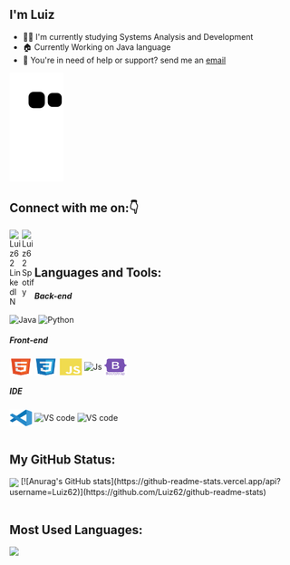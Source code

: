 ## I'm Luiz  
- :student: I'm currently studying Systems Analysis and Development
- :house: Currently Working on Java language
- 💼 You're in need of help or support? send me an [email](mailto:luiztiagonascimento21@gmail.com)

![Snake animation](https://github.com/Luiz62/Luiz62/blob/output/github-contribution-grid-snake.svg)

## Connect with me on::point_down:

<div>
  <a href="https://www.linkedin.com/in/luiz-nascimento-252a91198/">
    <img align="left" alt="Luiz62 LinkedIN" width="22px" src="https://raw.githubusercontent.com/peterthehan/peterthehan/master/assets/linkedin.svg" />
  </a>
  <a href="https://open.spotify.com/user/luiztiagonascimento21">
    <img align="left" alt="Luiz62 Spotify" width="22px" src="https://raw.githubusercontent.com/peterthehan/peterthehan/master/assets/spotify.svg" />
  </a>
  <br />
  <br />
</div>

## Languages and Tools:   
<!-- Tecnologias -->  

<div style="display: inline_block">
  
  <h5> Back-end </h5>
  
  <img align="center" alt="Java" height="30" width="40" src="https://cdn.jsdelivr.net/gh/devicons/devicon/icons/java/java-original-wordmark.svg" />
  
  <img align="center" alt="Python" height="30" width="40" src="https://cdn.jsdelivr.net/gh/devicons/devicon/icons/python/python-original.svg" />

  <br />
  
  <h5> Front-end </h5>

  <img align="center" alt="HTML" height="30" width="40" src="https://raw.githubusercontent.com/devicons/devicon/master/icons/html5/html5-original.svg" />

  <img align="center" alt="CSS" height="30" width="40" src="https://raw.githubusercontent.com/devicons/devicon/master/icons/css3/css3-original.svg" />  

  <img align="center" alt="Js" height="30" width="40" src="https://raw.githubusercontent.com/devicons/devicon/master/icons/javascript/javascript-plain.svg" />  
  
  <img align="center" alt="Js" height="30" width="40" src="https://cdn.jsdelivr.net/gh/devicons/devicon/icons/angularjs/angularjs-original.svg" />
  
  <img align="center" alt="bootstrp" height="30" width="40" src="https://raw.githubusercontent.com/devicons/devicon/9f4f5cdb393299a81125eb5127929ea7bfe42889/icons/bootstrap/bootstrap-plain-wordmark.svg" />
  <br />

  <h5> IDE </h5>
  
  <img align="center" alt="VS code" height="30" width="40" src="https://raw.githubusercontent.com/devicons/devicon/9f4f5cdb393299a81125eb5127929ea7bfe42889/icons/vscode/vscode-original.svg" />
  <img align="center" alt="VS code" height="30" width="40" src="https://cdn.jsdelivr.net/gh/devicons/devicon/icons/intellij/intellij-original.svg" />
  
  <img align="center" alt="VS code" height="30" width="40" src="https://cdn.jsdelivr.net/gh/devicons/devicon/icons/pycharm/pycharm-original.svg" />
  
  <br />
  <br />
</div>

## My GitHub Status:
<!-----GitHub Stats------>  
<div>
  <img align="center" src = "https://github-readme-stats.vercel.app/api?username=Luiz62&&show_icons=true&title_color=ffffff&icon_color=bb2acf&text_color=daf7dc&bg_color=151515" />
  [![Anurag's GitHub stats](https://github-readme-stats.vercel.app/api?username=Luiz62)](https://github.com/Luiz62/github-readme-stats)

  <br />
  <br />
</div>

## Most Used Languages:
<!-----Most Used Languages------>  
<div>
  <img height="180em" src="https://github-readme-stats.vercel.app/api/top-langs/?username=Luiz62&layout=compact&langs_count=7&theme=dark"/>
</div>


  


